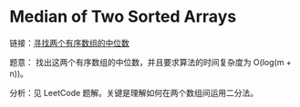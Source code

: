 # Median of Two Sorted Arrays

链接：[寻找两个有序数组的中位数](https://leetcode-cn.com/problems/median-of-two-sorted-arrays/)

题意： 找出这两个有序数组的中位数，并且要求算法的时间复杂度为 O(log(m + n))。 

分析：见 LeetCode 题解。关键是理解如何在两个数组间运用二分法。